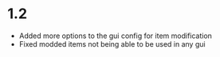 # 1.2
- Added more options to the gui config for item modification
- Fixed modded items not being able to be used in any gui